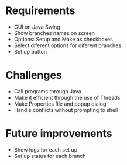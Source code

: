 # Requirements

* GUI on Java Swing
* Show branches names on screen
* Options: Setup and Make as checkboxes
* Select diferent options for diferent branches
* Set up button

# Challenges

* Call programs through Java
* Make it efficient through the use of Threads
* Make Properties file and popup dialog
* Handle conflicts without prompting to shell

# Future improvements

* Show logs for each set up
* Set up status for each branch
